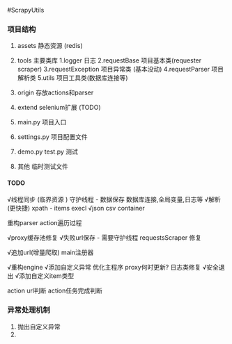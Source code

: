 #ScrapyUtils


### 项目结构

1. assets 静态资源 (redis)
2. tools 主要类库
    1.logger 日志
    2.requestBase 项目基本类(requester scraper)
    3.requestException 项目异常类 (基本没动)
    4.requestParser 项目解析类
    5.utils 项目工具类(数据库连接等)
  
3. origin 存放actions和parser
4. extend selenium扩展 (TODO)
5. main.py 项目入口
6. settings.py 项目配置文件
7. demo.py test.py 测试
8. 其他 临时测试文件


#### TODO

√线程同步 (临界资源 )
守护线程 - 数据保存 数据库连接,全局变量,日志等
√解析 (更快捷) xpath - items
execl √json csv container

重构parser action遍历过程

√proxy缓存池修复
√失败url保存 - 需要守护线程
requestsScraper 修复

√追加url(增量爬取) main注册器

√重构engine
√添加自定义异常
优化主程序
proxy何时更新?
日志类修复
√安全退出
√添加自定义item类型

action url判断
action任务完成判断


### 异常处理机制

1. 抛出自定义异常 
2. 

